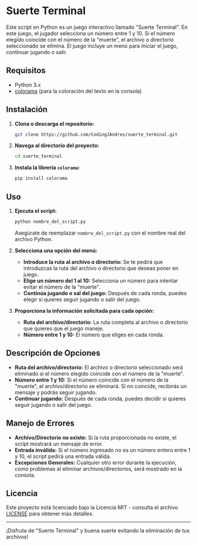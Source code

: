 # Suerte Terminal

Este script en Python es un juego interactivo llamado "Suerte Terminal". En este juego, el jugador selecciona un número entre 1 y 10. Si el número elegido coincide con el número de la "muerte", el archivo o directorio seleccionado se elimina. El juego incluye un menú para iniciar el juego, continuar jugando o salir.

## Requisitos

- Python 3.x
- [colorama](https://pypi.org/project/colorama/) (para la coloración del texto en la consola)

## Instalación

1. **Clona o descarga el repositorio:**

    ```bash
    git clone https://github.com/CodingJAndres/suerte_terminal.git
    ```

2. **Navega al directorio del proyecto:**

    ```bash
    cd suerte_terminal 
    ```

3. **Instala la librería `colorama`:**

    ```bash
    pip install colorama
    ```

## Uso

1. **Ejecuta el script:**

    ```bash
    python nombre_del_script.py
    ```

    Asegúrate de reemplazar `nombre_del_script.py` con el nombre real del archivo Python.

2. **Selecciona una opción del menú:**

    - **Introduce la ruta al archivo o directorio:** Se te pedirá que introduzcas la ruta del archivo o directorio que deseas poner en juego.
    - **Elige un número del 1 al 10:** Selecciona un número para intentar evitar el número de la "muerte".
    - **Continúa jugando o sal del juego:** Después de cada ronda, puedes elegir si quieres seguir jugando o salir del juego.

3. **Proporciona la información solicitada para cada opción:**

    - **Ruta del archivo/directorio:** La ruta completa al archivo o directorio que quieres que el juego maneje.
    - **Número entre 1 y 10:** El número que eliges en cada ronda.

## Descripción de Opciones

- **Ruta del archivo/directorio:** El archivo o directorio seleccionado será eliminado si el número elegido coincide con el número de la "muerte".
- **Número entre 1 y 10:** Si el número coincide con el número de la "muerte", el archivo/directorio se eliminará. Si no coincide, recibirás un mensaje y podrás seguir jugando.
- **Continuar jugando:** Después de cada ronda, puedes decidir si quieres seguir jugando o salir del juego.

## Manejo de Errores

- **Archivo/Directorio no existe:** Si la ruta proporcionada no existe, el script mostrará un mensaje de error.
- **Entrada inválida:** Si el número ingresado no es un número entero entre 1 y 10, el script pedirá una entrada válida.
- **Excepciones Generales:** Cualquier otro error durante la ejecución, como problemas al eliminar archivos/directorios, será mostrado en la consola.

## Licencia

Este proyecto está licenciado bajo la Licencia MIT - consulta el archivo [LICENSE](LICENSE) para obtener más detalles.

---

¡Disfruta de "Suerte Terminal" y buena suerte evitando la eliminación de tus archivos!

